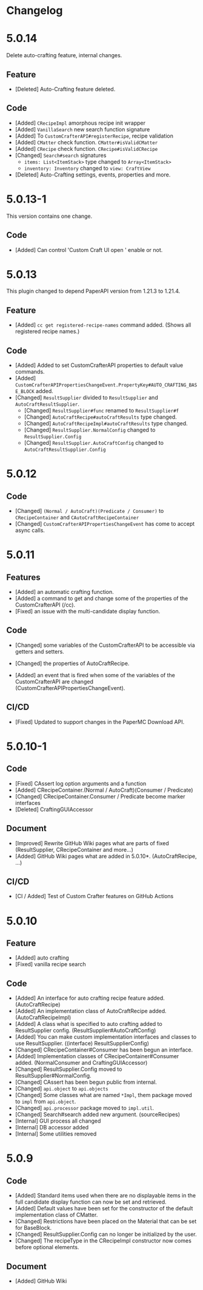# Changelog

# 5.0.14
Delete auto-crafting feature, internal changes.  

## Feature
- [Deleted] Auto-Crafting feature deleted.
## Code
- [Added] `CRecipeImpl` amorphous recipe init wrapper
- [Added] `VanillaSearch` new search function signature
- [Added] To `CustomCrafterAPI#registerRecipe`, recipe validation
- [Added] `CMatter` check function. `CMatter#isValidCMatter`
- [Added] `CRecipe` check function. `CRecipe#isValidCRecipe`
- [Changed] `Search#search` signatures
  - `items: List<ItemStack>` type changed to `Array<ItemStack>`
  - `inventory: Inventory` changed to `view: CraftView`
- [Deleted] Auto-Crafting settings, events, properties and more.

# 5.0.13-1
This version contains one change.
## Code
- [Added] Can control 'Custom Craft UI open ' enable or not.

# 5.0.13
This plugin changed to depend PaperAPI version from 1.21.3 to 1.21.4.
## Feature
- [Added] `cc get registered-recipe-names` command added. (Shows all registered recipe names.) 
## Code
- [Added] Added to set CustomCrafterAPI properties to default value commands.
- [Added] `CustomCrafterAPIPropertiesChangeEvent.PropertyKey#AUTO_CRAFTING_BASE_BLOCK` added.
- [Changed] `ResultSupplier` divided to `ResultSupplier` and `AutoCraftResultSupplier`.
  - [Changed] `ResultSupplier#func` renamed to `ResultSupplier#f`
  - [Changed] `AutoCraftRecipe#autoCraftResults` type changed. 
  - [Changed] `AutoCraftRecipeImpl#autoCraftResults` type changed.
  - [Changed] `ResultSupplier.NormalConfig` changed to `ResultSupplier.Config`
  - [Changed] `ResultSupplier.AutoCraftConfig` changed to `AutoCraftResultSupplier.Config`


# 5.0.12
## Code
- [Changed] `(Normal / AutoCraft)(Predicate / Consumer)` to `CRecipeContainer` and `CAutoCraftRecipeContainer`
- [Changed] `CustomCrafterAPIPropertiesChangeEvent` has come to accept async calls.

# 5.0.11
## Features
- [Added] an automatic crafting function.
- [Added] a command to get and change some of the properties of the CustomCrafterAPI (/cc).
- [Fixed] an issue with the multi-candidate display function.
## Code
- [Changed] some variables of the CustomCrafterAPI to be accessible via getters and setters.

- [Changed] the properties of AutoCraftRecipe.

- [Added] an event that is fired when some of the variables of the CustomCrafterAPI are changed (CustomCrafterAPIPropertiesChangeEvent).

## CI/CD
- [Fixed] Updated to support changes in the PaperMC Download API.

# 5.0.10-1
## Code
- [Fixed] CAssert log option arguments and a function
- [Added] CRecipeContainer.(Normal / AutoCraft)(Consumer / Predicate)
- [Changed] CRecipeContainer.Consumer / Predicate become marker interfaces
- [Deleted] CraftingGUIAccessor
## Document
- [Improved] Rewrite GitHub Wiki pages what are parts of fixed (ResultSupplier, CRecipeContainer and more...)
- [Added] GitHub Wiki pages what are added in 5.0.10*. (AutoCraftRecipe, ...)

## CI/CD
- [CI / Added] Test of Custom Crafter features on GitHub Actions

# 5.0.10
## Feature
- [Added] auto crafting
- [Fixed] vanilla recipe search
## Code
- [Added] An interface for auto crafting recipe feature added. (AutoCraftRecipe)
- [Added] An implementation class of AutoCraftRecipe added. (AutoCraftRecipeImpl)
- [Added] A class what is specified to auto crafting added to ResultSupplier config. (ResultSupplier#AutoCraftConfig)
- [Added] You can make custom implementation interfaces and classes to use ResultSupplier. ((interface) ResultSupplierConfig)
- [Changed] CRecipeContainer#Consumer has been begun an interface.
- [Added] Implementation classes of CRecipeContainer#Consumer added. (NormalConsumer and CraftingGUIAccessor)
- [Changed] ResultSupplier.Config moved to ResultSupplier#NormalConfig.
- [Changed] CAssert has been begun public from internal.
- [Changed] `api.object` to `api.objects`
- [Changed] Some classes what are named `*Impl`, them package moved to `impl` from `api.object`.
- [Changed] `api.processor` package moved to `impl.util`.
- [Changed] Search#search added new argument. (sourceRecipes)
- [Internal] GUI process all changed
- [Internal] DB accessor added
- [Internal] Some utilities removed

# 5.0.9
## Code
- [Added] Standard items used when there are no displayable items in the full candidate display function can now be set and retrieved.
- [Added] Default values have been set for the constructor of the default implementation class of CMatter.
- [Changed] Restrictions have been placed on the Material that can be set for BaseBlock.
- [Changed] ResultSupplier.Config can no longer be initialized by the user.
- [Changed] The recipeType in the CRecipeImpl constructor now comes before optional elements.
## Document
- [Added] GitHub Wiki